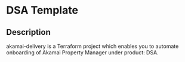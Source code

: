 # DSA Template

## Description

akamai-delivery is a Terraform project which enables you to automate onboarding of Akamai Property Manager under product: DSA.
